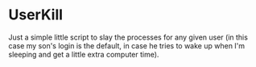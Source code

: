 # UserKill
Just a simple little script to slay the processes for any given user (in
this case my son's login is the default, in case he tries to wake up
when I'm sleeping and get a little extra computer time).

